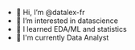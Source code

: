 - 👋 Hi, I’m @datalex-fr
- 👀 I’m interested in datascience
- 🌱 I learned EDA/ML and statistics
- 👀 I'm currently Data Analyst

<!---
datalex-fr/datalex-fr is a ✨ special ✨ repository because its `README.md` (this file) appears on your GitHub profile.
You can click the Preview link to take a look at your changes.
--->

